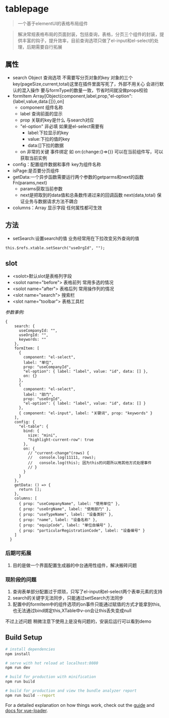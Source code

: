 # tablepage

> 一个基于elementUI的表格布局组件

> 解决常规表格布局的页面封装，包括查询，表格，分页三个组件的封装，提供丰富的钩子，提升效率，目前查询选项只做了el-input和el-select的处理，后期需要自行拓展

## 属性
- search Object  查询选项  不需要写分页对象的key  对象的三个key(pageSize,current,total)这里在插件里面写死了，外部不用关心 会进行默认的混入操作  要与formType的数量一致，节省时间就没做props校验
- formItem Array[Object{component,label,prop,"el-option":{label,value,data:[]}},on]
   - component 组件名称
   - label     查询前面的显示
   - prop      关联的key是什么  与search对应
   - "el-option"   非必填  如果是el-select需要有
       - label:下拉显示的key
       - value:下拉的值的key
       - data:[]下拉的数据
   - on      非常的关键 事件绑定   如 on:{change:()=>{}} 可以在当前组件写，可以获取当前实例
 - config：配置组件数据和事件   key为组件名称
 - isPage:是否要分页组件
 - getData:一个异步函数需要运行两个参数的getparms和next的函数  Fn(params,next)
     - params获取当前参数
     - next是把取到的data值和总条数传递过来的回调函数  next(data,total)   保证业务与数据请求方法不耦合
 - columns：Array 显示字段  任何属性都可生效

## 方法
- setSearch:设置search的值  业务经常用在下拉改变另外查询的值

```
this.$refs.xtable.setSearch("useOrgId", "");
```

## slot
- \<solot></slot>默认slot是表格列字段
- \<solot name="before"></slot> 表格前列  常用多选的情况
- \<solot name="after"></slot>  表格后列  常用操作列的情况
- \<slot name="search"></slot>  搜索栏
- \<slot name="toolbar"></slot> 表格工具栏


*参数事例:*
```
{
    search: {
      useCompanyId: "",
      useOrgId: "",
      keywords: ""
    },
    formItem: [
      {
        component: "el-select",
        label: "单位",
        prop: "useCompanyId",
        "el-option": { label: "label", value: "id", data: [] },
        on: {}
      },
      {
        component: "el-select",
        label: "部门",
        prop: "useOrgId",
        "el-option": { label: "label", value: "id", data: [] }
      },
      { component: "el-input", label: "关键词", prop: "keywords" }
    ],
    config: {
      "el-table": {
        bind: {
          size: "mini",
          "highlight-current-row": true
        },
        on: {
          // "current-change"(rows) {
          //   console.log(11111, rows);
          //   console.log(this); 因为this的问题所以用其他方式处理事件
          // }
        }
      }
    },
    getData: () => {
      return [];
    },
    columns: [
      { prop: "useCompanyName", label: "使用单位" },
      { prop: "useOrgName", label: "使用部门" },
      { prop: "useTypeName", label: "设备类别" },
      { prop: "name", label: "设备名称" },
      { prop: "equipCode", label: "单位自编号" },
      { prop: "particularRegistrationCode", label: "设备编号" }
    ]
  }
```

### 后期可拓展
1. 目的是做一个界面配置生成器的中台通用性组件，解决搬砖问题

### 现阶段的问题
1. 查询表单部分配置过于烦琐，只写了el-input和el-select两个表单元素的支持
2. search的关键字无法同步，只能通过setSearch方法同步
3. 配置中的formItem中的组件选项的on事件只能通过赋值的方式才能拿到this,也无法通过bind绑定this,XTable中v-on会让this丢失变成null


不过上述问题 稍微注意下使用上是没有问题的，安装后运行可以看到demo


## Build Setup

``` bash
# install dependencies
npm install

# serve with hot reload at localhost:8080
npm run dev

# build for production with minification
npm run build

# build for production and view the bundle analyzer report
npm run build --report
```

For a detailed explanation on how things work, check out the [guide](http://vuejs-templates.github.io/webpack/) and [docs for vue-loader](http://vuejs.github.io/vue-loader).
